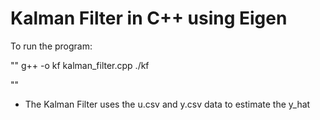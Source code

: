 # Kalman Filter in C++ using Eigen #

To run the program:

""
g++ -o kf kalman_filter.cpp
./kf

""

* The Kalman Filter uses the u.csv and y.csv data to estimate the y_hat
